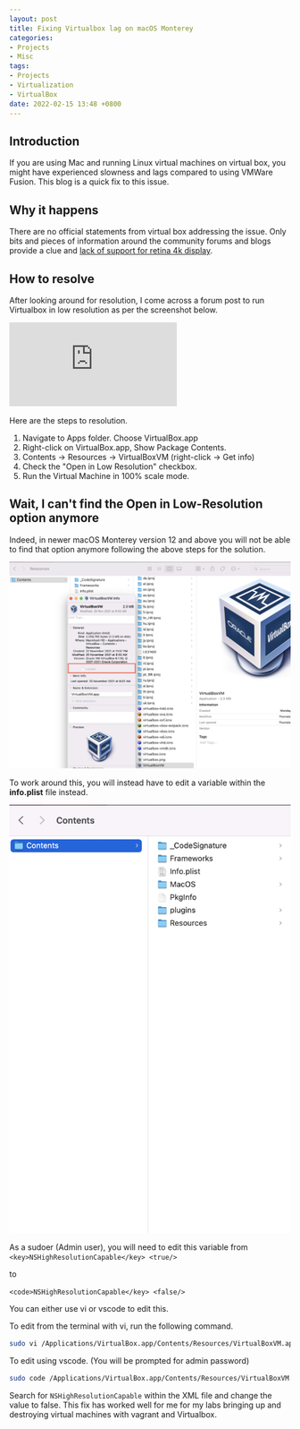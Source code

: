 ```yaml
---
layout: post
title: Fixing Virtualbox lag on macOS Monterey
categories:
- Projects
- Misc
tags:
- Projects
- Virtualization
- VirtualBox
date: 2022-02-15 13:48 +0800
---
```

## Introduction

If you are using Mac and running Linux virtual machines on virtual box, you might have experienced slowness and lags compared to using VMWare Fusion. This blog is a quick fix to this issue.

## Why it happens

There are no official statements from virtual box addressing the issue. Only bits and pieces of information around the community forums and blogs provide a clue and [lack of support for retina 4k display](https://forums.virtualbox.org/viewtopic.php?f=8&t=90446).

## How to resolve

After looking around for resolution, I come across a forum post to run Virtualbox in low resolution as per the screenshot below.

![Virtualbox forum](https://forums.virtualbox.org/download/file.php?id=37813)

Here are the steps to resolution.

1. Navigate to Apps folder. Choose VirtualBox.app
2. Right-click on VirtualBox.app, Show Package Contents.
3. Contents -> Resources -> VirtualBoxVM (right-click -> Get info)
4. Check the "Open in Low Resolution" checkbox.
5. Run the Virtual Machine in 100% scale mode.

## Wait, I can't find the Open in Low-Resolution option anymore

Indeed, in newer macOS Monterey version 12 and above you will not be able to find that option anymore following the above steps for the solution.

![No resolution option](/assets/img/blogImages/noOption.png)

To work around this, you will instead have to edit a variable within the **info.plist** file instead.

![info.plist location](/assets/img/blogImages/infoPlist.png)

As a sudoer (Admin user), you will need to edit this variable from
`<key>NSHighResolutionCapable</key> <true/>`

to

`<code>NSHighResolutionCapable</key> <false/>`

You can either use vi or vscode to edit this.

To edit from the terminal with vi, run the following command.

```bash
sudo vi /Applications/VirtualBox.app/Contents/Resources/VirtualBoxVM.app/Contents/Info.plist
```

To edit using vscode. (You will be prompted for admin password)

```bash
sudo code /Applications/VirtualBox.app/Contents/Resources/VirtualBoxVM.app/Contents/Info.plist
```

Search for `NSHighResolutionCapable` within the XML file and change the value to false. This fix has worked well for me for my labs bringing up and destroying virtual machines with vagrant and Virtualbox.
